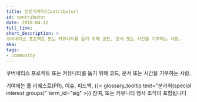 ```yaml
---
title: 컨트리뷰터(Contributor)
id: contributor
date: 2018-04-12
full_link:
short_description: >
쿠버네티스 프로젝트 또는 커뮤니티를 돕기 위해 코드, 문서 또는 시간을 기부하는 사람.
aka:
tags:
- community
---
```

쿠버네티스 프로젝트 또는 커뮤니티를 돕기 위해 코드, 문서 또는 시간을 기부하는 사람.
<!--more-->
기여에는 풀 리퀘스트(PR), 이슈, 피드백, {{< glossary_tooltip text="분과회(special interest 
groups)" term_id="sig" >}} 참여, 또는 커뮤니티 행사 조직이 포함됩니다